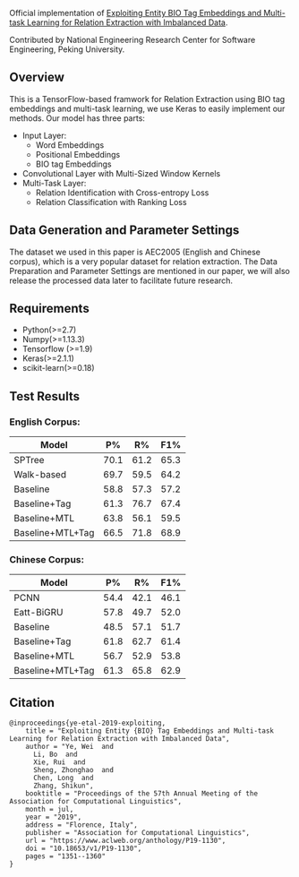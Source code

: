 Official implementation of [Exploiting Entity BIO Tag Embeddings and Multi-task Learning for Relation Extraction with Imbalanced Data](https://www.aclweb.org/anthology/P19-1130/).

Contributed by National Engineering Research Center for Software Engineering, Peking University.

## Overview

This is a TensorFlow-based framwork for Relation Extraction using BIO tag embeddings and multi-task learning, we use Keras to easily implement our methods. Our model has three parts:

- Input Layer:  
	- Word Embeddings
	- Positional Embeddings
	- BIO tag Embeddings
- Convolutional Layer with Multi-Sized Window Kernels
- Multi-Task Layer: 
	- Relation Identification with Cross-entropy Loss
	- Relation Classification with Ranking Loss

## Data Generation and Parameter Settings

The dataset we used in this paper is AEC2005 (English and Chinese corpus), which is a very popular dataset for relation extraction. The Data Preparation and Parameter Settings are mentioned in our paper, we will also release the processed data later to facilitate future research.

## Requirements

- Python(>=2.7)
- Numpy(>=1.13.3)
- Tensorflow (>=1.9)
- Keras(>=2.1.1)
- scikit-learn(>=0.18)

## Test Results

### English Corpus:

|Model | P% | R% | F1% |
|  ----  | ----  | ----  | ----  |
|SPTree | 70.1 | 61.2 | 65.3 |
|Walk-based | 69.7 | 59.5 | 64.2 |
|Baseline | 58.8 | 57.3 | 57.2 |
|Baseline+Tag | 61.3 | 76.7 | 67.4 |
|Baseline+MTL | 63.8 | 56.1 | 59.5 |
|Baseline+MTL+Tag | 66.5 | 71.8 | 68.9 |

### Chinese Corpus:

| Model | P% | R% | F1% |
| ---- | ---- | ---- | ---- |
| PCNN | 54.4 | 42.1 | 46.1 |
| Eatt-BiGRU | 57.8 | 49.7 | 52.0 |
| Baseline | 48.5 | 57.1 | 51.7 |
| Baseline+Tag | 61.8 | 62.7 | 61.4 |
| Baseline+MTL | 56.7 | 52.9 | 53.8 |
| Baseline+MTL+Tag | 61.3 | 65.8 | 62.9 |


## Citation

```
@inproceedings{ye-etal-2019-exploiting,
    title = "Exploiting Entity {BIO} Tag Embeddings and Multi-task Learning for Relation Extraction with Imbalanced Data",
    author = "Ye, Wei  and
      Li, Bo  and
      Xie, Rui  and
      Sheng, Zhonghao  and
      Chen, Long  and
      Zhang, Shikun",
    booktitle = "Proceedings of the 57th Annual Meeting of the Association for Computational Linguistics",
    month = jul,
    year = "2019",
    address = "Florence, Italy",
    publisher = "Association for Computational Linguistics",
    url = "https://www.aclweb.org/anthology/P19-1130",
    doi = "10.18653/v1/P19-1130",
    pages = "1351--1360"
}
```